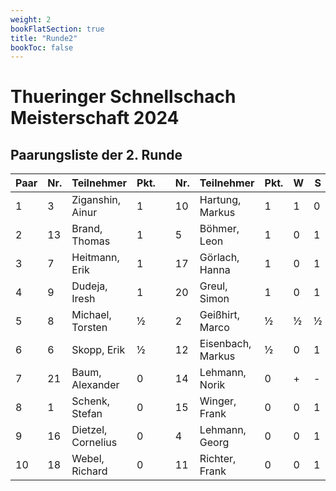```yaml
---
weight: 2
bookFlatSection: true
title: "Runde2"
bookToc: false
---
```


# Thueringer Schnellschach Meisterschaft 2024

## Paarungsliste der 2. Runde

| Paar | Nr. | Teilnehmer         | Pkt. |   | Nr. | Teilnehmer        | Pkt. | W   | S    | At. | M |
|------|-----|--------------------|------|---|-----|-------------------|------|-----|------|-----|---|
| 1    | 3   | Ziganshin, Ainur   | 1    |   | 10  | Hartung, Markus   | 1    | 1   | 0    |     |   |
| 2    | 13  | Brand, Thomas      | 1    |   | 5   | Böhmer, Leon      | 1    | 0   | 1    |     |   |
| 3    | 7   | Heitmann, Erik     | 1    |   | 17  | Görlach, Hanna    | 1    | 0   | 1    |     |   |
| 4    | 9   | Dudeja, Iresh      | 1    |   | 20  | Greul, Simon      | 1    | 0   | 1    |     |   |
| 5    | 8   | Michael, Torsten   | ½    |   | 2   | Geißhirt, Marco   | ½    | ½   | ½    |     |   |
| 6    | 6   | Skopp, Erik        | ½    |   | 12  | Eisenbach, Markus | ½    | 0   | 1    |     |   |
| 7    | 21  | Baum, Alexander    | 0    |   | 14  | Lehmann, Norik    | 0    | +   | -    | k   |   |
| 8    | 1   | Schenk, Stefan     | 0    |   | 15  | Winger, Frank     | 0    | 0   | 1    |     |   |
| 9    | 16  | Dietzel, Cornelius | 0    |   | 4   | Lehmann, Georg    | 0    | 0   | 1    |     |   |
| 10   | 18  | Webel, Richard     | 0    |   | 11  | Richter, Frank    | 0    | 0   | 1    |     |   |
